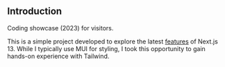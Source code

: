 ## Introduction

Coding showcase (2023) for visitors.

This is a simple project developed to explore the latest [features](https://nextjs.org/blog/next-13) of Next.js 13. While I typically use MUI for styling, I took this opportunity to gain hands-on experience with Tailwind.
